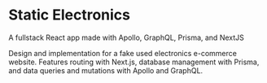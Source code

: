 # Static Electronics

A fullstack React app made with Apollo, GraphQL, Prisma, and NextJS

Design and implementation for a fake used electronics e-commerce website. Features routing with Next.js, database management with Prisma, and data queries and mutations with Apollo and GraphQL.
